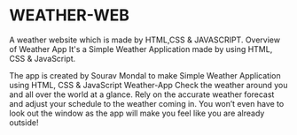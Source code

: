 # WEATHER-WEB
A weather website which is made by HTML,CSS &amp; JAVASCRIPT.
Overview of Weather App
It's a Simple Weather Application made by using HTML, CSS & JavaScript.

The app is created by Sourav Mondal to make Simple Weather Application using HTML, CSS & JavaScript
Weather-App
Check the weather around you and all over the world at a glance. Rely on the accurate weather forecast and adjust your schedule to the weather coming in. You won’t even have to look out the window as the app will make you feel like you are already outside!


